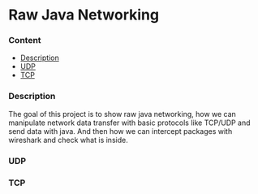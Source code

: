 # Raw Java Networking

### Content
* [Description](#description)
* [UDP](#udp)
* [TCP](#tcp)

### Description
The goal of this project is to show raw java networking, how we can manipulate network data transfer with basic protocols like TCP/UDP and send data with java. And then how we can intercept packages with wireshark and check what is inside.

### UDP

### TCP